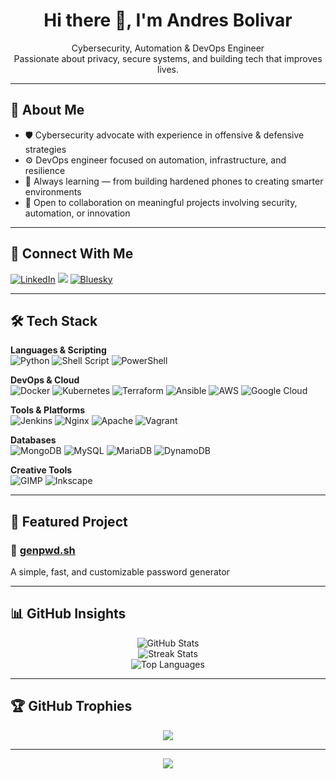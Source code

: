 <h1 align="center">Hi there 👋, I'm Andres Bolivar</h1>

<p align="center">
  Cybersecurity, Automation & DevOps Engineer <br>
  Passionate about privacy, secure systems, and building tech that improves lives.
</p>

---

## 🚀 About Me

- 🛡️ Cybersecurity advocate with experience in offensive & defensive strategies  
- ⚙️ DevOps engineer focused on automation, infrastructure, and resilience  
- 🧠 Always learning — from building hardened phones to creating smarter environments  
- 🤝 Open to collaboration on meaningful projects involving security, automation, or innovation  

---

## 🔗 Connect With Me

[![LinkedIn](https://img.shields.io/badge/-LinkedIn-0077B5?style=flat&logo=linkedin&logoColor=white)](https://linkedin.com/in/anemboca)
[![](https://img.shields.io/badge/-X-000000?style=flat&logo=x&logoColor=white)](https://x.com/anemboca)
[![Bluesky](https://img.shields.io/badge/Bluesky-1DA1F2?style=flat&logoColor=white&labelColor=000000)](https://bsky.app/profile/andresbolivar.bsky.social)

---

## 🛠️ Tech Stack

**Languages & Scripting**  
![Python](https://img.shields.io/badge/Python-3670A0?style=for-the-badge&logo=python&logoColor=ffdd54)
![Shell Script](https://img.shields.io/badge/Shell-121011?style=for-the-badge&logo=gnu-bash&logoColor=white)
![PowerShell](https://img.shields.io/badge/PowerShell-5391FE?style=for-the-badge&logo=powershell&logoColor=white)

**DevOps & Cloud**  
![Docker](https://img.shields.io/badge/Docker-0db7ed?style=for-the-badge&logo=docker&logoColor=white)
![Kubernetes](https://img.shields.io/badge/Kubernetes-326ce5?style=for-the-badge&logo=kubernetes&logoColor=white)
![Terraform](https://img.shields.io/badge/Terraform-563d7c?style=for-the-badge&logo=terraform&logoColor=white)
![Ansible](https://img.shields.io/badge/Ansible-EE0000?style=for-the-badge&logo=ansible&logoColor=white)
![AWS](https://img.shields.io/badge/AWS-FF9900?style=for-the-badge&logo=amazon-aws&logoColor=white)
![Google Cloud](https://img.shields.io/badge/GCP-4285F4?style=for-the-badge&logo=google-cloud&logoColor=white)

**Tools & Platforms**  
![Jenkins](https://img.shields.io/badge/Jenkins-2C5263?style=for-the-badge&logo=jenkins&logoColor=white)
![Nginx](https://img.shields.io/badge/Nginx-009639?style=for-the-badge&logo=nginx&logoColor=white)
![Apache](https://img.shields.io/badge/Apache-D42029?style=for-the-badge&logo=apache&logoColor=white)
![Vagrant](https://img.shields.io/badge/Vagrant-1563FF?style=for-the-badge&logo=vagrant&logoColor=white)

**Databases**  
![MongoDB](https://img.shields.io/badge/MongoDB-4ea94b?style=for-the-badge&logo=mongodb&logoColor=white)
![MySQL](https://img.shields.io/badge/MySQL-00f?style=for-the-badge&logo=mysql&logoColor=white)
![MariaDB](https://img.shields.io/badge/MariaDB-003545?style=for-the-badge&logo=mariadb&logoColor=white)
![DynamoDB](https://img.shields.io/badge/DynamoDB-4053D6?style=for-the-badge&logo=amazon-dynamodb&logoColor=white)

**Creative Tools**  
![GIMP](https://img.shields.io/badge/GIMP-657D8B?style=for-the-badge&logo=gimp&logoColor=white)
![Inkscape](https://img.shields.io/badge/Inkscape-e0e0e0?style=for-the-badge&logo=inkscape&logoColor=080A13)

---

## 📂 Featured Project

### 🔐 [genpwd.sh](genpwd.sh)
A simple, fast, and customizable password generator

---

## 📊 GitHub Insights

<p align="center">
  <img src="https://github-readme-stats.vercel.app/api?username=audrum&theme=tokyonight&hide_border=false&show_icons=true" alt="GitHub Stats" />
  <br />
  <img src="https://github-readme-streak-stats.herokuapp.com/?user=audrum&theme=tokyonight&hide_border=false" alt="Streak Stats" />
  <br />
  <img src="https://github-readme-stats.vercel.app/api/top-langs/?username=audrum&theme=tokyonight&layout=compact&hide_border=false" alt="Top Languages" />
</p>

---

## 🏆 GitHub Trophies

<p align="center">
  <img src="https://github-profile-trophy.vercel.app/?username=audrum&theme=onedark&no-frame=false&no-bg=true&margin-w=4" />
</p>

---

<p align="center">
  <img src="https://visitcount.itsvg.in/api?id=audrum&icon=0&color=1" />
</p>
